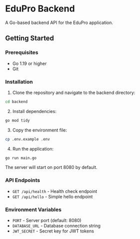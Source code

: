 # EduPro Backend

A Go-based backend API for the EduPro application.

## Getting Started

### Prerequisites
- Go 1.19 or higher
- Git

### Installation

1. Clone the repository and navigate to the backend directory:
```bash
cd backend
```

2. Install dependencies:
```bash
go mod tidy
```

3. Copy the environment file:
```bash
cp .env.example .env
```

4. Run the application:
```bash
go run main.go
```

The server will start on port 8080 by default.

### API Endpoints

- `GET /api/health` - Health check endpoint
- `GET /api/hello` - Simple hello endpoint

### Environment Variables

- `PORT` - Server port (default: 8080)
- `DATABASE_URL` - Database connection string
- `JWT_SECRET` - Secret key for JWT tokens
